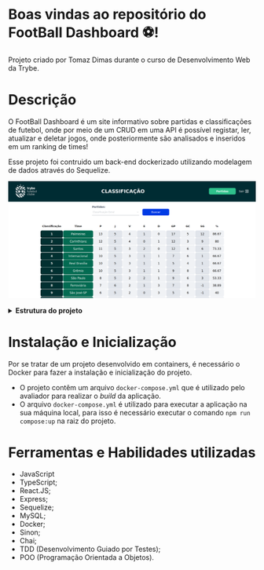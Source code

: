 # Boas vindas ao repositório do FootBall Dashboard :soccer:! 
Projeto criado por Tomaz Dimas durante o curso de Desenvolvimento Web da Trybe.

# Descrição

O FootBall Dashboard é um site informativo sobre partidas e classificações de futebol, onde por meio de um CRUD em uma API é possível registar, ler, atualizar e deletar jogos, onde posteriormente são analisados e inseridos em um ranking de times!

Esse projeto foi contruido um back-end dockerizado utilizando modelagem de dados através do Sequelize.

  ![Exemplo app front](assets/football-dashboard-image.png)

<details>
<summary><strong> Estrutura do projeto</strong></summary><br />

O projeto é composto de 4 entidades importantes para sua estrutura:

1️⃣ **Banco de dados:**
  - Um container docker MySQL já configurado no docker-compose através de um serviço definido como `db`.
  - Tem o papel de fornecer dados para o serviço de _backend_.

2️⃣ **Back-end:**
 - Deve rodar na porta `3001`, pois o front-end faz requisições para ele nessa porta por padrão;
 - Onde toda API vai funcionar.

3️⃣ **Front-end:**
  - O front se comunica com serviço de back-end pela url `http://localhost:3001` através dos endpoints que você deve construir nos requisitos.
  - A interface do site.

4️⃣ **Docker:**
  - O `docker-compose` tem a responsabilidade de unir todos os serviços conteinerizados (backend, frontend e db) e subir o projeto completo com o comando `npm run compose:up` ou `npm run compose:up:dev`;

</details>

# Instalação e Inicialização

Por se tratar de um projeto desenvolvido em containers, é necessário o Docker para fazer a instalação e inicialização do projeto.

- O projeto contêm um arquivo `docker-compose.yml` que é utilizado pelo avaliador para realizar o _build_ da aplicação.
- O arquivo `docker-compose.yml` é utilizado para executar a aplicação na sua máquina local, para isso é necessário executar o comando `npm run compose:up` na raiz do projeto.

# Ferramentas e Habilidades utilizadas

- JavaScript
- TypeScript;
- React.JS;
- Express;
- Sequelize;
- MySQL;
- Docker;
- Sinon;
- Chai;
- TDD (Desenvolvimento Guiado por Testes);
- POO (Programação Orientada a Objetos).

